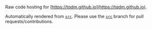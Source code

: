Raw code hosting for [https://tqdm.github.io](https://tqdm.github.io).

Automatically rendered from [`src`].
Please use the [`src`] branch for pull requests/contributions.

[`src`]: https://github.com/tqdm/tqdm.github.io/tree/src
